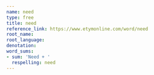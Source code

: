 ```yaml
---
name: need
type: free
title: need
reference_link: https://www.etymonline.com/word/need
root_name: 
root_language: 
denotation: 
word_sums:
- sum: 'Need + '
  respelling: need
---
```

